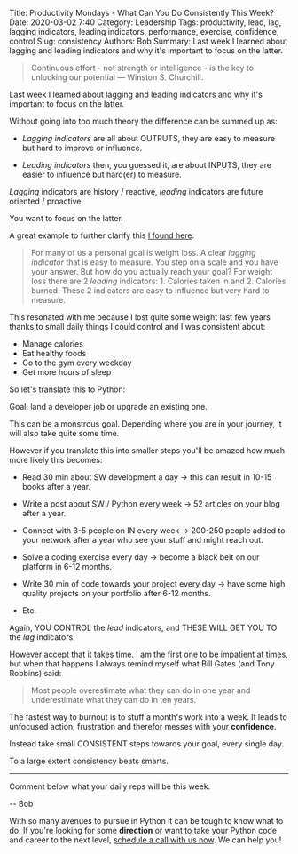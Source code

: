 Title: Productivity Mondays - What Can You Do Consistently This Week?
Date: 2020-03-02 7:40
Category: Leadership
Tags: productivity, lead, lag, lagging indicators, leading indicators, performance, exercise, confidence, control
Slug: consistency
Authors: Bob
Summary: Last week I learned about lagging and leading indicators and why it's important to focus on the latter.

> Continuous effort - not strength or intelligence - is the key to unlocking our potential ― Winston S. Churchill.

Last week I learned about lagging and leading indicators and why it's important to focus on the latter.

Without going into too much theory the difference can be summed up as:

- _Lagging indicators_ are all about OUTPUTS, they are easy to measure but hard to improve or influence.

- _Leading indicators_ then, you guessed it, are about INPUTS, they are easier to influence but hard(er) to measure.

_Lagging_ indicators are history / reactive, _leading_ indicators are future oriented / proactive.

You want to focus on the latter.

A great example to further clarify this [I found here](https://kpilibrary.com/topics/lagging-and-leading-indicators):

> For many of us a personal goal is weight loss. A clear _lagging indicator_ that is easy to measure. You step on a scale and you have your answer. But how do you actually reach your goal? For weight loss there are 2 _leading_ indicators: 1. Calories taken in and 2. Calories burned. These 2 indicators are easy to influence but very hard to measure.

This resonated with me because I lost quite some weight last few years thanks to small daily things I could control and I was consistent about:

- Manage calories
- Eat healthy foods
- Go to the gym every weekday
- Get more hours of sleep

So let's translate this to Python:

Goal: land a developer job or upgrade an existing one.

This can be a monstrous goal. Depending where you are in your journey, it will also take quite some time.

However if you translate this into smaller steps you'll be amazed how much more likely this becomes:

- Read 30 min about SW development a day -> this can result in 10-15 books after a year.

- Write a post about SW / Python every week -> 52 articles on your blog after a year.

- Connect with 3-5 people on IN every week -> 200-250 people added to your network after a year who see your stuff and might reach out.

- Solve a coding exercise every day -> become a black belt on our platform in 6-12 months.

- Write 30 min of code towards your project every day -> have some high quality projects on your portfolio after 6-12 months.

- Etc.

Again, YOU CONTROL the _lead_ indicators, and THESE WILL GET YOU TO the _lag_ indicators.

However accept that it takes time. I am the first one to be impatient at times, but when that happens I always remind myself what Bill Gates (and Tony Robbins) said:

> Most people overestimate what they can do in one year and underestimate what they can do in ten years.

The fastest way to burnout is to stuff a month's work into a week. It leads to unfocused action, frustration and therefor messes with your __confidence__.

Instead take small CONSISTENT steps towards your goal, every single day.

To a large extent consistency beats smarts.

---

Comment below what your daily reps will be this week.

-- Bob

<div class="ctaBox">
<p>With so many avenues to pursue in Python it can be tough to know what to do. If you're looking for some <strong>direction</strong> or want to take your Python code and career to the next level, <a href="https://pybit.es/pages/apply.html" target="_blank">schedule a call with us now</a>. We can help you!</p>
</div>
